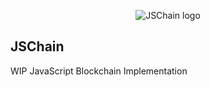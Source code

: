 <p align="center">
  <img src="https://i.imgur.com/KQbrC9N.png" alt="JSChain logo"/>
</p>

## JSChain
WIP JavaScript Blockchain Implementation
